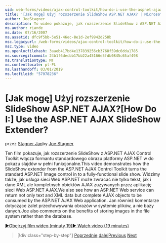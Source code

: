 ```yaml
---
uid: web-forms/videos/ajax-control-toolkit/how-do-i-use-the-aspnet-ajax-slideshow-extender
title: '[Jak mogę] Użyj rozszerzenie SlideShow ASP.NET AJAX? | Microsoft Docs'
author: JoeStagner
description: To wideo pokazuje, jak rozszerzenie SlideShow z ASP.NET AJAX Control Toolkit przechodzi formantu standardowego obrazu platformy ASP.NET pełni funkcjonalne sl...
ms.author: riande
ms.date: 07/16/2007
ms.assetid: dfc9f5bb-5e51-46ec-8e1d-2ef9942d258b
msc.legacyurl: /web-forms/videos/ajax-control-toolkit/how-do-i-use-the-aspnet-ajax-slideshow-extender
msc.type: video
ms.openlocfilehash: 3aaeb417bd4e137839256cb3768f59dc6dda1785
ms.sourcegitcommit: 24b1f6decbb17bb22a45166e5fdb0845c65af498
ms.translationtype: MT
ms.contentlocale: pl-PL
ms.lasthandoff: 03/01/2019
ms.locfileid: "57078236"
---
```

<a name="how-do-i-use-the-aspnet-ajax-slideshow-extender"></a><span data-ttu-id="a849f-104">[Jak mogę] Użyj rozszerzenie SlideShow ASP.NET AJAX?</span><span class="sxs-lookup"><span data-stu-id="a849f-104">[How Do I:] Use the ASP.NET AJAX SlideShow Extender?</span></span>
====================
<span data-ttu-id="a849f-105">przez [Stagner Jan](https://github.com/JoeStagner)</span><span class="sxs-lookup"><span data-stu-id="a849f-105">by [Joe Stagner](https://github.com/JoeStagner)</span></span>

<span data-ttu-id="a849f-106">Ten film pokazuje, jak rozszerzenie SlideShow z ASP.NET AJAX Control Toolkit włącza formantu standardowego obrazu platformy ASP.NET w do pokazu slajdów w pełni funkcjonalne.</span><span class="sxs-lookup"><span data-stu-id="a849f-106">This video demonstrates how the SlideShow extender from the ASP.NET AJAX Control Toolkit turns the standard ASP.NET Image control in to a fully-functional slide show.</span></span> <span data-ttu-id="a849f-107">Widzimy także, jak usługa sieci Web ASP.NET może zwracać nie tylko tekst, jak i dane XML ale kompletnych obiektów AJAX zużywanych przez aplikację sieci Web ASP.NET AJAX.</span><span class="sxs-lookup"><span data-stu-id="a849f-107">We also see how an ASP.NET Web service can return not only text and XML data but complete AJAX objects to be consumed by the ASP.NET AJAX Web application.</span></span> <span data-ttu-id="a849f-108">Jan również komentarze dotyczące zalet przechowywania obrazów w systemie plików, a nie bazy danych.</span><span class="sxs-lookup"><span data-stu-id="a849f-108">Joe also comments on the benefits of storing images in the file system rather than the database.</span></span>

[<span data-ttu-id="a849f-109">&#9654;Obejrzyj film wideo (minuty 19)</span><span class="sxs-lookup"><span data-stu-id="a849f-109">&#9654; Watch video (19 minutes)</span></span>](https://channel9.msdn.com/Blogs/ASP-NET-Site-Videos/how-do-i-use-the-aspnet-ajax-slideshow-extender)

> [!div class="step-by-step"]
> <span data-ttu-id="a849f-110">[Poprzednie](how-do-i-use-the-aspnet-ajax-tabs-control.md)
> [dalej](how-do-i-use-the-aspnet-ajax-updatepanelanimation-extender.md)</span><span class="sxs-lookup"><span data-stu-id="a849f-110">[Previous](how-do-i-use-the-aspnet-ajax-tabs-control.md)
[Next](how-do-i-use-the-aspnet-ajax-updatepanelanimation-extender.md)</span></span>
